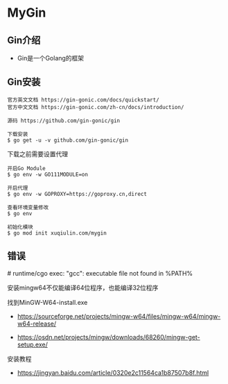 # MyGin

## Gin介绍

- Gin是一个Golang的框架

## Gin安装

```
官方英文文档 https://gin-gonic.com/docs/quickstart/
官方中文文档 https://gin-gonic.com/zh-cn/docs/introduction/
```

```
源码 https://github.com/gin-gonic/gin
```

```
下载安装
$ go get -u -v github.com/gin-gonic/gin
```

下载之前需要设置代理

```
开启Go Module 
$ go env -w GO111MODULE=on
```

```
开启代理
$ go env -w GOPROXY=https://goproxy.cn,direct
```

```
查看环境变量修改
$ go env
```

```
初始化模块
$ go mod init xuqiulin.com/mygin
```

## 错误

\# runtime/cgo exec: "gcc": executable file not found in %PATH%

安装mingw64不仅能编译64位程序，也能编译32位程序

找到MinGW-W64-install.exe

- https://sourceforge.net/projects/mingw-w64/files/mingw-w64/mingw-w64-release/

- https://osdn.net/projects/mingw/downloads/68260/mingw-get-setup.exe/

安装教程

- https://jingyan.baidu.com/article/0320e2c11564ca1b87507b8f.html





















